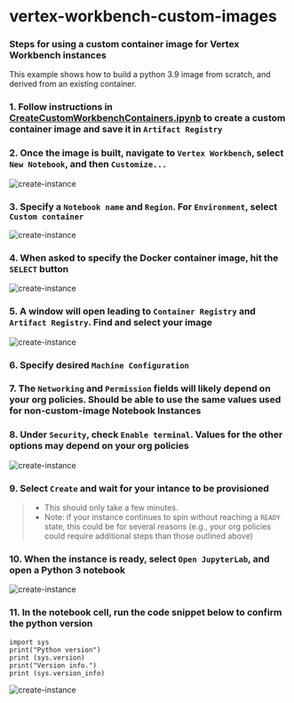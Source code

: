 # vertex-workbench-custom-images

### Steps for using a custom container image for Vertex Workbench instances

This example shows how to build a python 3.9 image from scratch, and derived from an existing container. 

### 1. Follow instructions in [CreateCustomWorkbenchContainers.ipynb](https://github.com/tottenjordan/vertex-workbench-custom-images/blob/main/CreateCustomWorkbenchContainers.ipynb) to create a custom container image and save it in `Artifact Registry`

### 2. Once the image is built, navigate to `Vertex Workbench`, select `New Notebook`, and then `Customize...`

![create-instance](https://github.com/tottenjordan/vertex-workbench-custom-images/blob/main/docs/custom-image-1.png?raw=true)

### 3. Specify a `Notebook name` and `Region`. For `Environment`, select `Custom container` 

![create-instance](https://github.com/tottenjordan/vertex-workbench-custom-images/blob/main/docs/custom-image-2.png?raw=true)

### 4. When asked to specify the Docker container image, hit the `SELECT` button

![create-instance](https://github.com/tottenjordan/vertex-workbench-custom-images/blob/main/docs/custom-image-3.png?raw=true)

### 5. A window will open leading to `Container Registry` and `Artifact Registry`. Find and select your image

![create-instance](https://github.com/tottenjordan/vertex-workbench-custom-images/blob/main/docs/custom-image-4-v2.png?raw=true)

### 6. Specify desired `Machine Configuration`


### 7. The `Networking` and `Permission` fields will likely depend on your org policies. Should be able to use the same values used for non-custom-image Notebook Instances 


### 8. Under `Security`, check `Enable terminal`. Values for the other options may depend on your org policies 

![create-instance](https://github.com/tottenjordan/vertex-workbench-custom-images/blob/main/docs/custom-image-5.png?raw=true)


### 9. Select `Create` and wait for your intance to be provisioned
> * This should only take a few minutes. 
> * Note: if your instance continues to spin without reaching a `READY` state, this could be for several reasons (e.g., your org policies could require additional steps than those outlined above)

### 10. When the instance is ready, select `Open JupyterLab`, and open a Python 3 notebook

![create-instance](https://github.com/tottenjordan/vertex-workbench-custom-images/blob/main/docs/custom-image-6.png?raw=true)

### 11. In the notebook cell, run the code snippet below to confirm the python version

```
import sys
print("Python version")
print (sys.version)
print("Version info.")
print (sys.version_info)
```

![create-instance](https://github.com/tottenjordan/vertex-workbench-custom-images/blob/main/docs/custom-image-7.png?raw=true)

